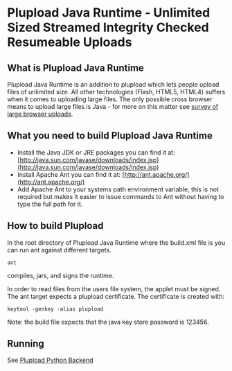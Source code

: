 Plupload Java Runtime - Unlimited Sized Streamed Integrity Checked Resumeable Uploads
=====================================================================================

What is Plupload Java Runtime
-----------------------------
Plupload Java Runtime is an addition to plupload which lets people
upload files of unlimited size. All other technologies (Flash, HTML5,
HTML4) suffers when it comes to uploading large files. The only
possible cross browser means to upload large files is Java - for more
on this matter see [survey of large browser uploads](http://www.cabo.dk/blog/jakobs-blog/survey-of-large-browser-uploads).

What you need to build Plupload Java Runtime
--------------------------------------------
* Install the Java JDK or JRE packages you can find it at: [http://java.sun.com/javase/downloads/index.jsp](http://java.sun.com/javase/downloads/index.jsp)
* Install Apache Ant you can find it at: [http://ant.apache.org/](http://ant.apache.org/)
* Add Apache Ant to your systems path environment variable, this is not required but makes it easier to issue commands to Ant without having to type the full path for it.

How to build Plupload
----------------------

In the root directory of Plupload Java Runtime where the build.xml file is you can run ant against different targets.

`ant`

compiles, jars, and signs the runtime.

In order to read files from the users file system, the applet must be
signed. The ant target expects a plupload certificate. The certificate
is created with:

`keytool -genkey -alias plupload`

Note: the build file expects that the java key store password is 123456.

Running
-------
See [Plupload Python Backend](https://github.com/jakobadam/plupload-python-backend)
